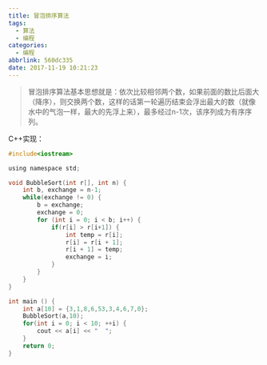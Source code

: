 ```yaml
---
title: 冒泡排序算法
tags:
  - 算法
  - 编程
categories:
  - 编程
abbrlink: 560dc335
date: 2017-11-19 10:21:23
---
```


> 冒泡排序算法基本思想就是：依次比较相邻两个数，如果前面的数比后面大（降序），则交换两个数，这样的话第一轮遍历结束会浮出最大的数（就像水中的气泡一样，最大的先浮上来），最多经过n-1次，该序列成为有序序列。

C++实现：

<!-- more -->

```c
#include<iostream>

using namespace std;

void BubbleSort(int r[], int n) {
    int b, exchange = n-1;
    while(exchange != 0) {
        b = exchange;
        exchange = 0;
        for (int i = 0; i < b; i++) {
            if(r[i] > r[i+1]) {
                int temp = r[i];
                r[i] = r[i + 1];
                r[i + 1] = temp;
                exchange = i;
            }
        }
    }
}

int main () {
    int a[10] = {3,1,8,6,53,3,4,6,7,0};
    BubbleSort(a,10);
    for(int i = 0; i < 10; ++i) {
        cout << a[i] << "  ";
    }
    return 0;
}
```
